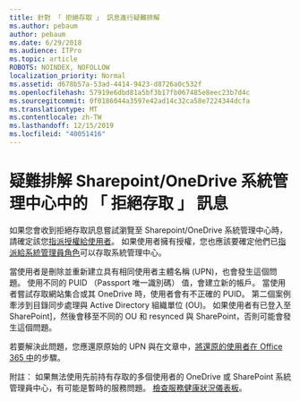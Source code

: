 ```yaml
---
title: 針對 「 拒絕存取 」 訊息進行疑難排解
ms.author: pebaum
author: pebaum
ms.date: 6/29/2018
ms.audience: ITPro
ms.topic: article
ROBOTS: NOINDEX, NOFOLLOW
localization_priority: Normal
ms.assetid: d678b57a-53ad-4414-9423-d8726a0c532f
ms.openlocfilehash: 57919e6dbd81a5bf3b17fb067485e8eec23b7d4c
ms.sourcegitcommit: 0f0186044a3597e42ad14c32ca58e7224344dcfa
ms.translationtype: MT
ms.contentlocale: zh-TW
ms.lasthandoff: 12/15/2019
ms.locfileid: "40051416"
---
```

# <a name="troubleshoot-access-denied-messages-in-sharepointonedrive-admin-center"></a>疑難排解 Sharepoint/OneDrive 系統管理中心中的 「 拒絕存取 」 訊息

如果您會收到拒絕存取訊息嘗試瀏覽至 Sharepoint/OneDrive 系統管理中心時，請確定該您[指派授權給使用者](https://docs.microsoft.com/office365/admin/subscriptions-and-billing/assign-licenses-to-users?view=o365-worldwide&amp;tabs=One)。 如果使用者擁有授權，您也應該要確定他們已[指派給系統管理員角色](https://docs.microsoft.com/office365/admin/add-users/about-admin-roles?view=o365-worldwide)可以存取系統管理中心。

當使用者是刪除並重新建立具有相同使用者主體名稱 (UPN)，也會發生這個問題。 使用不同的 PUID （Passport 唯一識別碼） 值，會建立新的帳戶。 當使用者嘗試存取網站集合或其 OneDrive 時，使用者會有不正確的 PUID。 第二個案例牽涉到目錄同步處理與 Active Directory 組織單位 (OU)。 如果使用者有已登入至 SharePoint]，然後會移至不同的 OU 和 resynced 與 SharePoint，否則可能會發生這個問題。

若要解決此問題，您應還原原始的 UPN 與在文章中，[將還原的使用者在 Office 365 中](https://docs.microsoft.com/office365/admin/add-users/restore-user?view=o365-worldwide)的步驟。

附註： 如果無法使用先前持有存取的多個使用者的 OneDrive 或 SharePoint 系統管理員中心，有可能是暫時的服務問題。  [檢查服務健康狀況儀表板](https://portal.office.com/adminportal/home#/servicehealth)。


